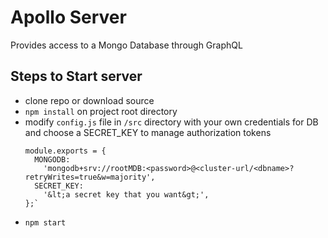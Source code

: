 # Apollo Server

Provides access to a Mongo Database through GraphQL

## Steps to Start server

- clone repo or download source
- `npm install` on project root directory
- modify `config.js` file in `/src` directory
  with your own credentials for DB and choose a SECRET_KEY to manage authorization tokens
  ```
  module.exports = {
    MONGODB:
      'mongodb+srv://rootMDB:<password>@<cluster-url/<dbname>?retryWrites=true&w=majority',
    SECRET_KEY:
      '&lt;a secret key that you want&gt;',
  };`
  ```
- `npm start`
